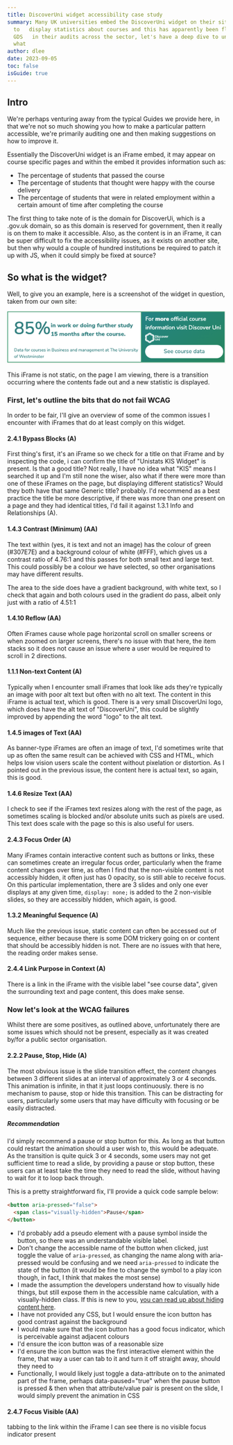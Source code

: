 ```yaml
---
title: DiscoverUni widget accessibility case study
summary: Many UK universities embed the DiscoverUni widget on their sites
  to   display statistics about courses and this has apparently been flagged by
  GDS   in their audits across the sector, let's have a deep dive to understand
  what
author: dlee
date: 2023-09-05
toc: false
isGuide: true
---
```

## Intro

We're perhaps venturing away from the typical Guides we provide here, in that we're not so much showing you how to make a particular pattern accessible, we're primarily auditing one and then making suggestions on how to improve it.

Essentially the DiscoverUni widget is an iFrame embed, it may appear on course specific pages and within the embed it provides information such as:

* The percentage of students that passed the course
* The percentage of students that thought were happy with the course delivery
* The percentage of students that were in related employment within a certain amount of time after completing the course

The first thing to take note of is the domain for DiscoverUi, which is a .gov.uk domain, so as this domain is reserved for government, then it really is on them to make it accessible. Also, as the content is in an iFrame, it can be super difficult to fix the accessibility issues, as it exists on another site, but then why would a couple of hundred institutions be required to patch it up with JS, when it could simply be fixed at source?

## So what is the widget?

Well, to give you an example, here is a screenshot of the widget in question, taken from our own site:

![Screenshot of the widget which contains text with statistics for how many students were in work or further study within 15 months of completing the course. There is also a link within the widget that takes a user to the Discover ui site and displays these details in greater depth.](src/guideImg/dl-screenshot-discoveruni1.png)

This iFrame is not static, on the page I am viewing, there is a transition occurring where the contents fade out and a new statistic is displayed.

### First, let's outline the bits that do not fail WCAG

In order to be fair, I'll give an overview of some of the common issues I encounter with iFrames that do at least comply on this widget.

#### 2.4.1 Bypass Blocks (A)

First thing's first, it's an iFrame so we check for a title on that iFrame and by inspecting the code, i can confirm the title of "Unistats KIS Widget" is present. Is that a good title? Not really, I have no idea what "KIS" means I searched it up and I'm still none the wiser, also what if there were more than one of these iFrames on the page, but displaying different statistics? Would they both have that same Generic title? probably. I'd recommend as a best practice the title be more descriptive, if there was more than one present on a page and they had identical titles, I'd fail it against 1.3.1 Info and Relationships (A).

#### 1.4.3 Contrast (Minimum) (AA)

The text within (yes, it is text and not an image) has the colour of green (#307E7E) and a background colour of white (#FFF), which gives us a contrast ratio of 4.76:1 and this passes for both small text and large text. This could possibly be a colour we have selected, so other organisations may have different results.

The area to the side does have a gradient background, with white text, so I check that again and both colours used in the gradient do pass, albeit only just with a ratio of 4.51:1

#### 1.4.10 Reflow (AA)

Often iFrames cause whole page horizontal scroll on smaller screens or when zoomed on larger screens, there's no issue with that here, the item stacks so it does not cause an issue where a user would be required to scroll in 2 directions.

#### 1.1.1 Non-text Content (A)

Typically when I encounter small iFrames that look like ads they're typically an image with poor alt text but often with no alt text. The content in this iFrame is actual text, which is good. There is a very small DiscoverUni logo, which does have the alt text of "DiscoverUni", this could be slightly improved by appending the word "logo" to the alt text.

#### 1.4.5 images of Text (AA)

As banner-type iFrames are often an image of text, I'd sometimes write that up as often the same result can be achieved with CSS and HTML, which helps low vision users scale the content without pixelation or distortion. As I pointed out in the previous issue, the content here is actual text, so again, this is good.

#### 1.4.6 Resize Text (AA)

I check to see if the iFrames text resizes along with the rest of the page, as sometimes scaling is blocked and/or absolute units such as pixels are used. This text does scale with the page so this is also useful for users.

#### 2.4.3 Focus Order (A)

Many iFrames contain interactive content such as buttons or links, these can sometimes create an irregular focus order, particularly when the frame content changes over time, as often I find that the non-visible content is not accessibly hidden, it often just has 0 opacity, so is still able to receive focus. On this particular implementation, there are 3 slides and only one ever displays at any given time, `display: none;` is added to the 2 non-visible slides, so they are accessibly hidden, which again, is good.

#### 1.3.2 Meaningful Sequence (A)

Much like the previous issue, static content can often be accessed out of sequence, either because there is some DOM trickery going on or content that should be accessibly hidden is not. There are no issues with that here, the reading order makes sense.

#### 2.4.4 Link Purpose in Context (A)

There is a link in the iFrame with the visible label "see course data", given the surrounding text and page content, this does make sense.

### Now let's look at the WCAG failures

Whilst there are some positives, as outlined above, unfortunately there are some issues which should not be present, especially as it was created by/for a public sector organisation.

#### 2.2.2 Pause, Stop, Hide (A)

The most obvious issue is the slide transition effect, the content changes between 3 different slides at an interval of approximately 3 or 4 seconds. This animation is infinite, in that it just loops continuously. there is no mechanism to pause, stop or hide this transition. This can be distracting for users, particularly some users that may have difficulty with focusing or be easily distracted.

##### Recommendation

I'd simply recommend a pause or stop button for this. As long as that button could restart the animation should a user wish to, this would be adequate. As the transition is quite quick 3 or 4 seconds, some users may not get sufficient time to read a slide, by providing a pause or stop button, these users can at least take the time they need to read the slide, without having to wait for it to loop back through.

This is a pretty straightforward fix, I'll provide a quick code sample below:

```html
<button aria-pressed="false">
  <span class="visually-hidden">Pause</span>
</button>
```

* I'd probably add a pseudo element with a pause symbol inside the button, so there was an understandable visible label.
* Don't change the accessible name of the button when clicked, just toggle the value of `aria-pressed`, as changing the name along with aria-pressed would be confusing and we need `aria-pressed` to indicate the state of the button (it would be fine to change the symbol to a play icon though, in fact, I think that makes the most sense)
* I made the assumption the developers understand how to visually hide things, but still expose them in the accessible name calculation, with a visually-hidden class. If this is new to you, [you can read up about hiding content here](https://www.makethingsaccessible.com/guides/visually-hiding-text/).
* I have not provided any CSS, but I would ensure the icon button has good contrast against the background
* I would make sure that the icon button has a good focus indicator, which is perceivable against adjacent colours
* I'd ensure the icon button was of a reasonable size
* I'd ensure the icon button was the first interactive element within the frame, that way a user can tab to it and turn it off straight away, should they need to
* Functionally, I would likely just toggle a data-attribute on to the animated part of the frame, perhaps data-paused="true" when the pause button is pressed & then when that attribute/value pair is present on the slide, I would simply prevent the animation in CSS

#### 2.4.7 Focus Visible (AA)

tabbing to the link within the iFrame I can see there is no visible focus indicator present